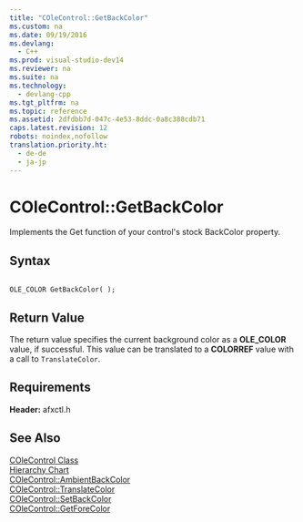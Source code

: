 ```yaml
---
title: "COleControl::GetBackColor"
ms.custom: na
ms.date: 09/19/2016
ms.devlang: 
  - C++
ms.prod: visual-studio-dev14
ms.reviewer: na
ms.suite: na
ms.technology: 
  - devlang-cpp
ms.tgt_pltfrm: na
ms.topic: reference
ms.assetid: 2dfdbb7d-047c-4e53-8ddc-0a8c388cdb71
caps.latest.revision: 12
robots: noindex,nofollow
translation.priority.ht: 
  - de-de
  - ja-jp
---
```

# COleControl::GetBackColor
Implements the Get function of your control's stock BackColor property.  
  
## Syntax  
  
```  
  
OLE_COLOR GetBackColor( );  
```  
  
## Return Value  
 The return value specifies the current background color as a **OLE_COLOR** value, if successful. This value can be translated to a **COLORREF** value with a call to `TranslateColor`.  
  
## Requirements  
 **Header:** afxctl.h  
  
## See Also  
 [COleControl Class](../vs140/COleControl-Class.md)   
 [Hierarchy Chart](../vs140/Hierarchy-Chart.md)   
 [COleControl::AmbientBackColor](../vs140/COleControl--AmbientBackColor.md)   
 [COleControl::TranslateColor](../vs140/COleControl--TranslateColor.md)   
 [COleControl::SetBackColor](../vs140/COleControl--SetBackColor.md)   
 [COleControl::GetForeColor](../vs140/COleControl--GetForeColor.md)